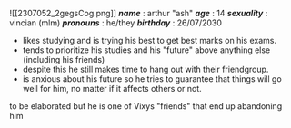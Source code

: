 ![[2307052_2gegsCog.png]]
***name*** : arthur "ash"
***age*** : 14
***sexuality*** : vincian (mlm)
***pronouns*** : he/they
***birthday*** : 26/07/2030

- likes studying and is trying his best to get best marks on his exams.
- tends to prioritize his studies and his "future" above anything else (including his friends)
- despite this he still makes time to hang out with their friendgroup.
- is anxious about his future so he tries to guarantee that things will go well for him, no matter if it affects others or not.

to be elaborated but he is one of Vixys "friends" that end up abandoning him